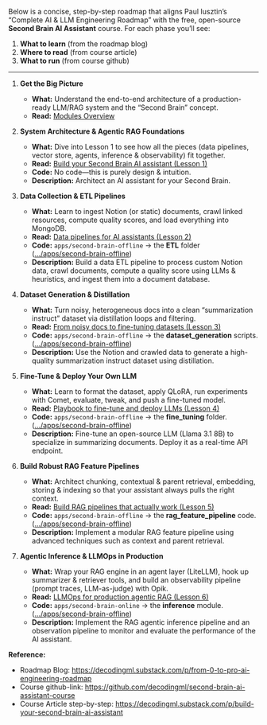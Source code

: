 Below is a concise, step-by-step roadmap that aligns Paul Iusztin’s “Complete AI & LLM Engineering Roadmap” with the free, open-source **Second Brain AI Assistant** course. For each phase you’ll see:

1. **What to learn** (from the roadmap blog)
2. **Where to read** (from course article)
3. **What to run** (from course github)

---

1. **Get the Big Picture**

   * **What:** Understand the end-to-end architecture of a production-ready LLM/RAG system and the “Second Brain” concept.
   * **Read:** [Modules Overview](https://decodingml.substack.com/p/from-0-to-pro-ai-engineering-roadmap)


2. **System Architecture & Agentic RAG Foundations**

   * **What:** Dive into Lesson 1 to see how all the pieces (data pipelines, vector store, agents, inference & observability) fit together.
   * **Read:** [Build your Second Brain AI assistant (Lesson 1)](https://decodingml.substack.com/p/build-your-second-brain-ai-assistant)
   * **Code:** No code—this is purely design & intuition.
   * **Description:** Architect an AI assistant for your Second Brain.

3. **Data Collection & ETL Pipelines**

   * **What:** Learn to ingest Notion (or static) documents, crawl linked resources, compute quality scores, and load everything into MongoDB.
   * **Read:** [Data pipelines for AI assistants (Lesson 2)](https://decodingml.substack.com/p/data-pipelines-for-ai-assistants)
   * **Code:** `apps/second-brain-offline` → the **ETL** folder ([…/apps/second-brain-offline](https://github.com/decodingml/second-brain-ai-assistant-course/tree/main/apps/second-brain-offline))
   * **Description:** Build a data ETL pipeline to process custom Notion data, crawl documents, compute a quality score using LLMs & heuristics, and ingest them into a document database.

4. **Dataset Generation & Distillation**

   * **What:** Turn noisy, heterogeneous docs into a clean “summarization instruct” dataset via distillation loops and filtering.
   * **Read:** [From noisy docs to fine-tuning datasets (Lesson 3)](https://decodingml.substack.com/p/from-noisy-docs-to-fine-tuning-datasets)
   * **Code:** `apps/second-brain-offline` → the **dataset\_generation** scripts. ([…/apps/second-brain-offline](https://github.com/decodingml/second-brain-ai-assistant-course/tree/main/apps/second-brain-offline))
   * **Description:** Use the Notion and crawled data to generate a high-quality summarization instruct dataset using distillation.

5. **Fine-Tune & Deploy Your Own LLM**

   * **What:** Learn to format the dataset, apply QLoRA, run experiments with Comet, evaluate, tweak, and push a fine-tuned model.
   * **Read:** [Playbook to fine-tune and deploy LLMs (Lesson 4)](https://decodingml.substack.com/p/playbook-to-fine-tune-and-deploy)
   * **Code:** `apps/second-brain-offline` → the **fine\_tuning** folder. ([…/apps/second-brain-offline](https://github.com/decodingml/second-brain-ai-assistant-course/tree/main/apps/second-brain-offline))
   * **Description:** Fine-tune an open-source LLM (Llama 3.1 8B) to specialize in summarizing documents. Deploy it as a real-time API endpoint.

6. **Build Robust RAG Feature Pipelines**

   * **What:** Architect chunking, contextual & parent retrieval, embedding, storing & indexing so that your assistant always pulls the right context.
   * **Read:** [Build RAG pipelines that actually work (Lesson 5)](https://decodingml.substack.com/p/build-rag-pipelines-that-actually)
   * **Code:** `apps/second-brain-offline` → the **rag\_feature\_pipeline** code. ([…/apps/second-brain-offline](https://github.com/decodingml/second-brain-ai-assistant-course/tree/main/apps/second-brain-offline))
   * **Description:** Implement a modular RAG feature pipeline using advanced techniques such as context and parent retrieval.

7. **Agentic Inference & LLMOps in Production**

   * **What:** Wrap your RAG engine in an agent layer (LiteLLM), hook up summarizer & retriever tools, and build an observability pipeline (prompt traces, LLM-as-judge) with Opik.
   * **Read:** [LLMOps for production agentic RAG (Lesson 6)](https://decodingml.substack.com/p/llmops-for-production-agentic-rag)
   * **Code:** `apps/second-brain-online` → the **inference** module. ([…/apps/second-brain-offline](https://github.com/decodingml/second-brain-ai-assistant-course/tree/main/apps/second-brain-online))
   * **Description:** Implement the RAG agentic inference pipeline and an observation pipeline to monitor and evaluate the performance of the AI assistant.

**Reference:**

- Roadmap Blog: https://decodingml.substack.com/p/from-0-to-pro-ai-engineering-roadmap
- Course github-link: https://github.com/decodingml/second-brain-ai-assistant-course
- Course Article step-by-step: https://decodingml.substack.com/p/build-your-second-brain-ai-assistant
